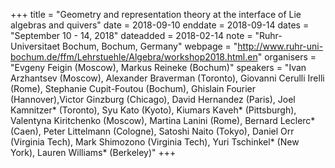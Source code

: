 +++
title = "Geometry and representation theory at the interface of Lie algebras and quivers"
date = 2018-09-10
enddate = 2018-09-14
dates = "September 10 - 14, 2018"
dateadded = 2018-02-14
note = "Ruhr-Universitaet Bochum, Bochum, Germany"
webpage = "http://www.ruhr-uni-bochum.de/ffm/Lehrstuehle/Algebra/workshop2018.html.en"
organisers = "Evgeny Feigin (Moscow), Markus Reineke (Bochum)"
speakers = "Ivan Arzhantsev (Moscow), Alexander Braverman (Toronto), Giovanni Cerulli Irelli (Rome), Stephanie Cupit-Foutou (Bochum), Ghislain Fourier (Hannover),Victor Ginzburg (Chicago), David Hernandez (Paris), Joel Kamnitzer* (Toronto), Syu Kato (Kyoto), Kiumars Kaveh* (Pittsburgh), Valentyna Kiritchenko (Moscow), Martina Lanini (Rome), Bernard Leclerc* (Caen), Peter Littelmann (Cologne), Satoshi Naito (Tokyo), Daniel Orr (Virginia Tech), Mark Shimozono (Virginia Tech), Yuri Tschinkel* (New York), Lauren Williams* (Berkeley)"
+++
